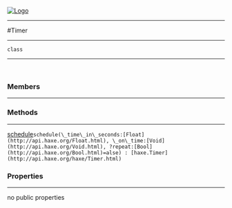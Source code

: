 
[![Logo](../../images/logo.png)](../../api/index.html)

---



#Timer



---

`class`
<span class="meta">

</span>


---

&nbsp;
&nbsp;

<h3>Members</h3> <hr/>

<h3>Methods</h3> <hr/><span class="method apipage">
            <a name="schedule"><a class="lift" href="#schedule">schedule</a></a><code class="signature apipage">schedule(\_time\_in\_seconds:<span>[Float](http://api.haxe.org/Float.html)</span>, \_on\_time:<span>[Void](http://api.haxe.org/Void.html)</span>, ?repeat:<span>[Bool](http://api.haxe.org/Bool.html)=alse</span>) : [haxe.Timer](http://api.haxe.org/haxe/Timer.html)</code><br/><span class="small_desc_flat"></span>
        </span>
    

<h3>Properties</h3> <hr/>no public properties

&nbsp;
&nbsp;
&nbsp;